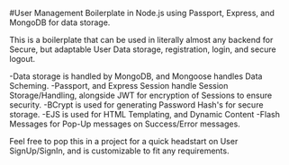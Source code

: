 #User Management Boilerplate in Node.js using Passport, Express, and MongoDB for data storage.

This is a boilerplate that can be used in literally almost any backend for Secure, but adaptable User Data storage, registration, login, and secure logout.

-Data storage is handled by MongoDB, and Mongoose handles Data Scheming.
-Passport, and Express Session handle Session Storage/Handling, alongside JWT for encryption of Sessions to ensure security.
-BCrypt is used for generating Password Hash's for secure storage.
-EJS is used for HTML Templating, and Dynamic Content
-Flash Messages for Pop-Up messages on Success/Error messages.

Feel free to pop this in a project for a quick headstart on User SignUp/SignIn, and is customizable to fit any requirements.
